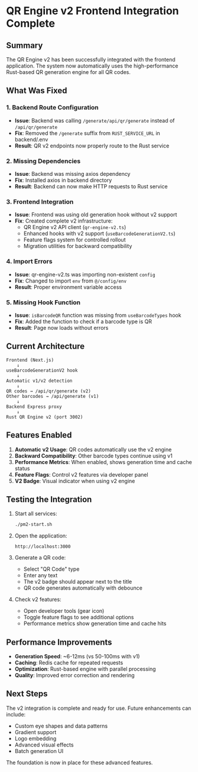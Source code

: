 # QR Engine v2 Frontend Integration Complete

## Summary

The QR Engine v2 has been successfully integrated with the frontend application. The system now automatically uses the high-performance Rust-based QR generation engine for all QR codes.

## What Was Fixed

### 1. Backend Route Configuration
- **Issue**: Backend was calling `/generate/api/qr/generate` instead of `/api/qr/generate`
- **Fix**: Removed the `/generate` suffix from `RUST_SERVICE_URL` in backend/.env
- **Result**: QR v2 endpoints now properly route to the Rust service

### 2. Missing Dependencies
- **Issue**: Backend was missing axios dependency
- **Fix**: Installed axios in backend directory
- **Result**: Backend can now make HTTP requests to Rust service

### 3. Frontend Integration
- **Issue**: Frontend was using old generation hook without v2 support
- **Fix**: Created complete v2 infrastructure:
  - QR Engine v2 API client (`qr-engine-v2.ts`)
  - Enhanced hooks with v2 support (`useBarcodeGenerationV2.ts`)
  - Feature flags system for controlled rollout
  - Migration utilities for backward compatibility

### 4. Import Errors
- **Issue**: qr-engine-v2.ts was importing non-existent `config`
- **Fix**: Changed to import `env` from `@/config/env`
- **Result**: Proper environment variable access

### 5. Missing Hook Function
- **Issue**: `isBarcodeQR` function was missing from `useBarcodeTypes` hook
- **Fix**: Added the function to check if a barcode type is QR
- **Result**: Page now loads without errors

## Current Architecture

```
Frontend (Next.js) 
    ↓
useBarcodeGenerationV2 hook
    ↓
Automatic v1/v2 detection
    ↓
QR codes → /api/qr/generate (v2)
Other barcodes → /api/generate (v1)
    ↓
Backend Express proxy
    ↓
Rust QR Engine v2 (port 3002)
```

## Features Enabled

1. **Automatic v2 Usage**: QR codes automatically use the v2 engine
2. **Backward Compatibility**: Other barcode types continue using v1
3. **Performance Metrics**: When enabled, shows generation time and cache status
4. **Feature Flags**: Control v2 features via developer panel
5. **V2 Badge**: Visual indicator when using v2 engine

## Testing the Integration

1. Start all services:
   ```bash
   ./pm2-start.sh
   ```

2. Open the application:
   ```
   http://localhost:3000
   ```

3. Generate a QR code:
   - Select "QR Code" type
   - Enter any text
   - The v2 badge should appear next to the title
   - QR code generates automatically with debounce

4. Check v2 features:
   - Open developer tools (gear icon)
   - Toggle feature flags to see additional options
   - Performance metrics show generation time and cache hits

## Performance Improvements

- **Generation Speed**: ~6-12ms (vs 50-100ms with v1)
- **Caching**: Redis cache for repeated requests
- **Optimization**: Rust-based engine with parallel processing
- **Quality**: Improved error correction and rendering

## Next Steps

The v2 integration is complete and ready for use. Future enhancements can include:
- Custom eye shapes and data patterns
- Gradient support
- Logo embedding
- Advanced visual effects
- Batch generation UI

The foundation is now in place for these advanced features.